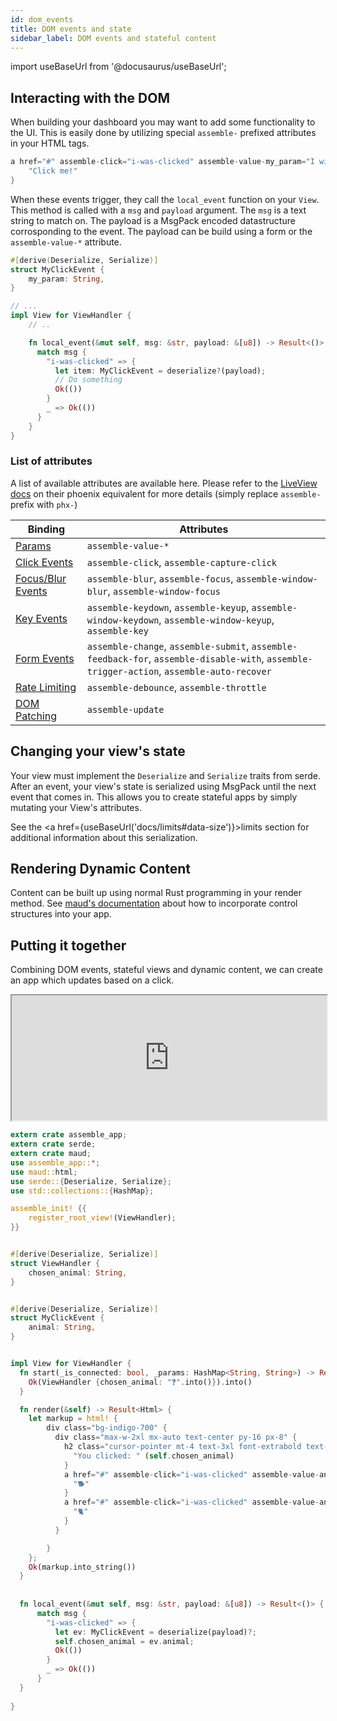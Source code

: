 ```yaml
---
id: dom_events
title: DOM events and state
sidebar_label: DOM events and stateful content
---
```

import useBaseUrl from '@docusaurus/useBaseUrl';


## Interacting with the DOM
When building your dashboard you may want to add some functionality to the UI. This is easily done by utilizing special `assemble-` prefixed attributes in your HTML tags.

```rust
a href="#" assemble-click="i-was-clicked" assemble-value-my_param="I will be a param" { 
    "Click me!"
}
```

When these events trigger, they call the `local_event` function on your `View`. This method is called with a `msg` and `payload` argument. The `msg` is a text string to match on. The payload is a MsgPack encoded datastructure corrosponding to the event. The payload can be build using a form or the `assemble-value-*` attribute.

```rust
#[derive(Deserialize, Serialize)]
struct MyClickEvent {
    my_param: String,
}

// ...
impl View for ViewHandler {
    // ..

    fn local_event(&mut self, msg: &str, payload: &[u8]) -> Result<()> {
      match msg {
        "i-was-clicked" => {
          let item: MyClickEvent = deserialize?(payload);
          // Do something
          Ok(())
        }
        _ => Ok(())
      }
    }
}
```

### List of attributes

A list of available attributes are available here. Please refer to the [LiveView docs](https://hexdocs.pm/phoenix_live_view/Phoenix.LiveView.html#module-bindings) on their phoenix equivalent for more details (simply replace `assemble-` prefix with `phx-`)

  | Binding                | Attributes |
  |------------------------|------------|
  | [Params](https://hexdocs.pm/phoenix_live_view/bindings.html#click-events) | `assemble-value-*` |
  | [Click Events](https://hexdocs.pm/phoenix_live_view/bindings.html#click-events) | `assemble-click`, `assemble-capture-click` |
  | [Focus/Blur Events](https://hexdocs.pm/phoenix_live_view/bindings.html#focus-and-blur-events) | `assemble-blur`, `assemble-focus`, `assemble-window-blur`, `assemble-window-focus` |
  | [Key Events](https://hexdocs.pm/phoenix_live_view/bindings.html#key-events) | `assemble-keydown`, `assemble-keyup`, `assemble-window-keydown`, `assemble-window-keyup`, `assemble-key` |
  | [Form Events](https://hexdocs.pm/phoenix_live_view/form-bindings.html) | `assemble-change`, `assemble-submit`, `assemble-feedback-for`, `assemble-disable-with`, `assemble-trigger-action`, `assemble-auto-recover` |
  | [Rate Limiting](https://hexdocs.pm/phoenix_live_view/bindings.html#rate-limiting-events-with-debounce-and-throttle) | `assemble-debounce`, `assemble-throttle` |
  | [DOM Patching](https://hexdocs.pm/phoenix_live_view/dom-patching.html) | `assemble-update` |


## Changing your view's state
Your view must implement the `Deserialize` and `Serialize` traits from serde. After an event, your view's state is serialized using MsgPack until the next event that comes in. This allows you to create stateful apps by simply mutating your View's attributes.

See the <a href={useBaseUrl('docs/limits#data-size')}>limits</a> section for additional information about this serialization.



## Rendering Dynamic Content

Content can be built up using normal Rust programming in your render method. See [maud's documentation](https://maud.lambda.xyz/control-structures.html) about how to incorporate control structures into your app.


## Putting it together

Combining DOM events, stateful views and dynamic content, we can create an app which updates based on a click.

<iframe height="200" width="100%" src="https://www.assemble.app/environment/ce0bab0a-56cc-4640-83b3-ee91401b4f5f/view/?iframe=true" title="DOM event click"></iframe>


```rust
extern crate assemble_app;
extern crate serde;
extern crate maud;
use assemble_app::*;
use maud::html;
use serde::{Deserialize, Serialize};
use std::collections::{HashMap};

assemble_init! {{
    register_root_view!(ViewHandler);
}}


#[derive(Deserialize, Serialize)]
struct ViewHandler {
    chosen_animal: String,
}


#[derive(Deserialize, Serialize)]
struct MyClickEvent {
    animal: String,
}


impl View for ViewHandler {
  fn start(_is_connected: bool, _params: HashMap<String, String>) -> Result<Self> {
    Ok(ViewHandler {chosen_animal: "❓".into()}).into()
  }

  fn render(&self) -> Result<Html> {
    let markup = html! {
        div class="bg-indigo-700" {
          div class="max-w-2xl mx-auto text-center py-16 px-8" {
            h2 class="cursor-pointer mt-4 text-3xl font-extrabold text-white" {
              "You clicked: " (self.chosen_animal)
            }
            a href="#" assemble-click="i-was-clicked" assemble-value-animal="🐕" class="cursor-pointer mt-4 mx-6 text-2xl font-extrabold text-white" {
              "🐕"
            }
            a href="#" assemble-click="i-was-clicked" assemble-value-animal="🐈" class="cursor-pointer mt-4 mx-6 text-2xl font-extrabold text-white" {
              "🐈"
            }
          }

        }
    };
    Ok(markup.into_string())
  }
  
  
  fn local_event(&mut self, msg: &str, payload: &[u8]) -> Result<()> {
      match msg {
        "i-was-clicked" => {
          let ev: MyClickEvent = deserialize(payload)?;
          self.chosen_animal = ev.animal;
          Ok(())
        }
        _ => Ok(())
      }
  }
    
}
```
